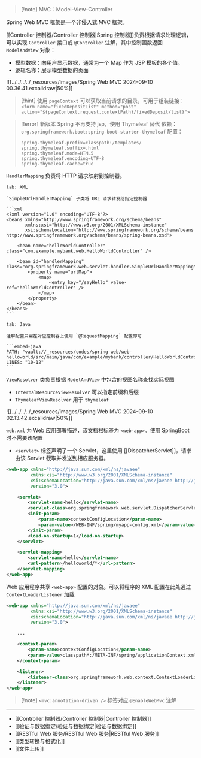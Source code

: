 > [!note] MVC：Model-View-Controller

Spring Web MVC 框架是一个非侵入式 MVC 框架。

[[Controller 控制器/Controller 控制器|Spring 控制器]]负责根据请求处理逻辑，可以实现 `Controller` 接口或 `@Controller` 注解，其中控制函数返回 `ModelAndView` 对象：
* 模型数据：向用户显示数据，通常为一个 Map 作为 JSP 模板的各个值。
* 逻辑名称：展示模型数据的页面

![[../../../../_resources/images/Spring Web MVC 2024-09-10 00.36.41.excalidraw|50%]]

> [!hint] 使用 `pageContext` 可以获取当前请求的目录，可用于组装链接：
`<form name="fixedDepositList" method="post" action="${pageContext.request.contextPath}/fixedDeposit/list}">`

> [!error] 新版本 Spring 不再支持 jsp，使用 Thymeleaf 替代
> 依赖：`org.springframework.boot:spring-boot-starter-thymeleaf`
> 配置：
> ```properties title:application.properties
> spring.thymeleaf.prefix=classpath:/templates/
> spring.thymeleaf.suffix=.html
> spring.thymeleaf.mode=HTML5
> spring.thymeleaf.encoding=UTF-8
> spring.thymeleaf.cache=true
> ```

`HandlerMapping` 负责将 HTTP 请求映射到控制器。

````tabs
tab: XML

`SimpleUrlHandlerMapping` 子类将 URL 请求转发给指定控制器

```xml
<?xml version="1.0" encoding="UTF-8"?>
<beans xmlns="http://www.springframework.org/schema/beans"
       xmlns:xsi="http://www.w3.org/2001/XMLSchema-instance"
       xsi:schemaLocation="http://www.springframework.org/schema/beans http://www.springframework.org/schema/beans/spring-beans.xsd">

    <bean name="helloWorldController" class="com.example.mybank.web.HelloWorldController" />

    <bean id="handlerMapping" class="org.springframework.web.servlet.handler.SimpleUrlHandlerMapping">
        <property name="urlMap">
            <map>
                <entry key="/sayHello" value-ref="helloWorldController" />
            </map>
        </property>
    </bean>
</beans>
```

tab: Java

注解配置只需在对应控制器上使用 `@RequestMapping` 配置即可 

```embed-java
PATH: "vault://_resources/codes/spring-web/web-helloworld/src/main/java/com/example/mybank/controller/HelloWorldController.java"
LINES: "10-12"
```
````

`ViewResolver` 类负责根据 `ModelAndView` 中包含的视图名称查找实际视图
- `InternalResourceViewResolver` 可以指定前缀和后缀
- `ThymeleafViewResolver` 用于 `thymeleaf`

![[../../../../_resources/images/Spring Web MVC 2024-09-10 02.13.42.excalidraw|50%]]

`web.xml` 为 Web 应用部署描述，该文档根标签为 `<web-app>`。使用 SpringBoot 时不需要该配置
-  `<servlet>` 标签声明了一个 Servlet，这里使用 [[DispatcherServlet]]，请求由该 Servlet 截取并发送到相应服务器。

```xml
<web-app xmlns="http://java.sun.com/xml/ns/javaee"
         xmlns:xsi="http://www.w3.org/2001/XMLSchema-instance"
         xsi:schemaLocation="http://java.sun.com/xml/ns/javaee http://java.sun.com/xml/ns/javaee/web-app_3_0.xsd"
         version="3.0">

    <servlet>
        <servlet-name>hello</servlet-name>
        <servlet-class>org.springframework.web.servlet.DispatcherServlet</servlet-class>
        <init-param>
            <param-name>contextConfigLocation</param-name>
            <param-value>/WEB-INF/spring/myapp-config.xml</param-value>
        </init-param>
        <load-on-startup>1</load-on-startup>
    </servlet>

    <servlet-mapping>
        <servlet-name>hello</servlet-name>
        <url-pattern>/helloworld/*</url-pattern>
    </servlet-mapping>
</web-app>
```

Web 应用程序共享 `<web-app>` 配置的对象。可以将程序的 XML 配置在此处通过 `ContextLoaderListener` 加载

```xml
<web-app xmlns="http://java.sun.com/xml/ns/javaee"
         xmlns:xsi="http://www.w3.org/2001/XMLSchema-instance"
         xsi:schemaLocation="http://java.sun.com/xml/ns/javaee http://java.sun.com/xml/ns/javaee/web-app_3_0.xsd"
         version="3.0">

    ...

    <context-param>
        <param-name>contextConfigLocation</param-name>
        <param-value>classpath*:/META-INF/spring/applicationContext.xml</param-value>
    </context-param>

    <listener>
        <listener-class>org.springframework.web.context.ContextLoaderListener</listener-class>
    </listener>
</web-app>
```

> [!note] `<mvc:annotation-driven />` 标签对应 `@EnableWebMvc` 注解

---

- [[Controller 控制器/Controller 控制器|Controller 控制器]]
- [[验证与数据绑定/验证与数据绑定|验证与数据绑定]]
- [[RESTful Web 服务/RESTful Web 服务|RESTful Web 服务]]
- [[类型转换与格式化]]
- [[文件上传]]

